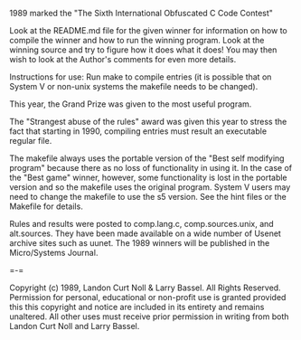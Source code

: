 1989 marked the "The Sixth International Obfuscated C Code Contest"


Look at the README.md file for the given winner for information
on how to compile the winner and how to run the winning program.
Look at the winning source and try to figure how it does what it does!
You may then wish to look at the Author's comments for even more details.

Instructions for use: Run make to compile entries (it is possible
that on System V or non-unix systems the makefile needs to be
changed).

This year, the Grand Prize was given to the most useful program.

The "Strangest abuse of the rules" award was given this year to stress
the fact that starting in 1990, compiling entries must result an
executable regular file.

The makefile always uses the portable version of the "Best
self modifying program" because there as no loss of functionality in
using it.  In the case of the "Best game" winner, however, some
functionality is lost in the portable version and so the makefile uses
the original program.  System V users may need to change the makefile
to use the s5 version.  See the hint files or the Makefile for details.

Rules and results were posted to comp.lang.c, comp.sources.unix, and
alt.sources.  They have been made available on a wide number of Usenet
archive sites such as uunet.  The 1989 winners will be published in the
Micro/Systems Journal.

=-=

Copyright (c) 1989, Landon Curt Noll & Larry Bassel.
All Rights Reserved.  Permission for personal, educational or non-profit use is
granted provided this this copyright and notice are included in its entirety
and remains unaltered.  All other uses must receive prior permission in writing
from both Landon Curt Noll and Larry Bassel.
